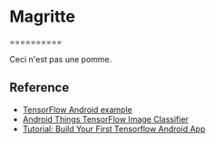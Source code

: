 # Magritte
==========

Ceci n'est pas une pomme.

## Reference

- [TensorFlow Android example](https://github.com/tensorflow/tensorflow/tree/master/tensorflow/examples/android/)
- [Android Things TensorFlow Image Classifier](https://github.com/androidthings/sample-tensorflow-imageclassifier)
- [Tutorial: Build Your First Tensorflow Android App](https://omid.al/posts/2017-02-20-Tutorial-Build-Your-First-Tensorflow-Android-App.html)